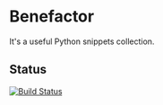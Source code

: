 # Benefactor
It's a useful Python snippets collection.

## Status
[![Build Status](https://travis-ci.org/viktorchukhantsev/benefactor.svg?branch=master)](https://travis-ci.org/viktorchukhantsev/benefactor)


